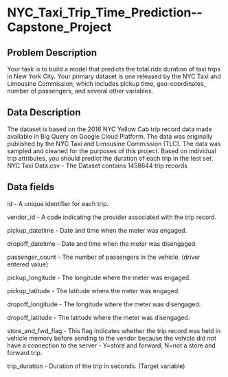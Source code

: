 # NYC_Taxi_Trip_Time_Prediction--Capstone_Project

## **Problem Description**
Your task is to build a model that predicts the total ride duration of taxi trips in New York City. Your primary dataset is one released by the NYC Taxi and Limousine Commission, which includes pickup time, geo-coordinates, number of passengers, and several other variables.

## **Data Description**
The dataset is based on the 2016 NYC Yellow Cab trip record data made available in Big Query on Google Cloud Platform. The data was originally published by the NYC Taxi and Limousine Commission (TLC). The data was sampled and cleaned for the purposes of this project. Based on individual trip attributes, you should predict the duration of each trip in the test set.
NYC Taxi Data.csv - The Dataset contains 1458644 trip records

## **Data fields**
id - A unique identifier for each trip.

vendor_id - A code indicating the provider associated with the trip record.

pickup_datetime - Date and time when the meter was engaged.

dropoff_datetime - Date and time when the meter was disengaged.

passenger_count - The number of passengers in the vehicle. (driver entered value)

pickup_longitude - The longitude where the meter was engaged.

pickup_latitude - The latitude where the meter was engaged.

dropoff_longitude - The longitude where the meter was disengaged.

dropoff_latitude - The latitude where the meter was disengaged.

store_and_fwd_flag - This flag indicates whether the trip record was held in vehicle memory before sending to the vendor because the vehicle did not have a connection to the server - Y=store and forward; N=not a store and forward trip.

trip_duration - Duration of the trip in seconds. (Target variable)
